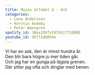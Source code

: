 ```yaml
---
title: Majas alfabet A - Ask
categories:
  - Lena Andersson
  - Kerstin Andeby
  - Peter Wanngren
spotify_id: 3Box1DVfzF07SUjf72QKRE
youtube_id: d57lSdhRh4o
---
```

Vi har en ask, den är minst hundra år.\
Den blir bara högre ju mer tiden går.\
Och jag har en gunga på lägsta grenen.\
Där sitter jag ofta och dinglar med benen.
